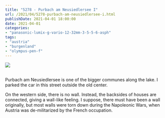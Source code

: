 ```yaml
---
title: "5278 - Purbach am Neusiedlersee I"
url: /2021/04/5278-purbach-am-neusiedlersee-i.html
publishDate: 2021-04-01 18:00:00
date: 2021-04-01
categories:
- "panasonic-lumix-g-vario-12-32mm-3-5-5-6-asph"
tags:
- "austria"
- "burgenland"
- "olympus-pen-f"
---
```

<div class="container">
<div class="center"><a target="_blank" href="https://d25zfm9zpd7gm5.cloudfront.net/1200x1200/2019/20190407_110442_lr.jpg"><img class="webfeedsFeaturedVisual" src="https://d25zfm9zpd7gm5.cloudfront.net/0600x0600/2019/20190407_110442_lr.jpg" /></a></div>
</div>
<br />

Purbach am Neusiedlersee is one of the bigger communes along
the lake. I parked the car in this street outside the old
center. 

On the western side, there is no wall. Instead, the
backsides of houses are connected, giving a wall-like
feeling. I suppose, there must have been a wall originally,
but most walls were torn down during the Napoleonic Wars,
when Austria was de-militarized by the French occupation.
